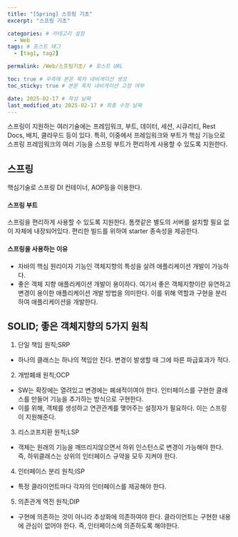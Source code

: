 ```yaml
---
title: "[Spring] 스프링 기초"
excerpt: "스프링 기초"

categories: # 카테고리 설정
  - Web
tags: # 포스트 태그
  - [tag1, tag2]

permalink: /Web/스프링기초/ # 포스트 URL

toc: true # 우측에 본문 목차 네비게이션 생성
toc_sticky: true # 본문 목차 네비게이션 고정 여부

date: 2025-02-17 # 작성 날짜
last_modified_at: 2025-02-17 # 최종 수정 날짜
---
```


스프링이 지원하는 여러기술에는 프레임워크, 부트, 데이터, 세션, 시큐리티, Rest Docs, 배치, 클라우드 등이 있다. 특히, 이중에서 프레임워크와 부트가 핵심 기능으로 스프링 프레임워크의 여러 기능을 스프링 부트가 편리하게 사용할 수 있도록 지원한다.

## 스프링 
핵심기술로 스프링 DI 컨테이너, AOP등을 이용한다.

#### 스프링 부트
스프링을 편리하게 사용할 수 있도록 지원한다. 톰캣같은 별도의 서버를 설치할 필요 없이 자체에 내장되어있다.
편리한 빌드를 위하여 starter 종속성을 제공한다.

#### 스프링을 사용하는 이유
- 자바의 핵심 원리이자 기능인 객체지향의 특성을 살려 애플리케이션 개발이 가능하다.
- 좋은 객체 지향 애플리케이션 개발이 용이하다. 여기서 좋은 객체지향이란 유연하고 변경이 용이한 애플리케이션 개발 방법을 의미한다. 이를 위해 역할과 구현을 분리하여 애플리케이션을 개발한다.

## SOLID; 좋은 객체지향의 5가지 원칙
1. 단일 책임 원칙;SRP
- 하나의 클래스는 하나의 책임만 진다. 변경이 발생할 때 그에 따른 파급효과가 적다.
2. 개방폐쇄 원칙;OCP
- SW는 확장에는 열려있고 변경에는 폐쇄적이여야 한다. 인터페이스를 구현한 클래스를 만들어 기능을 추가하는 방식으로 구현한다.
- 이를 위해, 객체를 생성하고 연관관계를 맺어주는 설정자가 필요하다. 이는 스프링이 지원해준다.
3. 리스코프치환 원칙;LSP
- 객체는 원래의 기능을 깨뜨리지않으면서 하위 인스턴스로 변경이 가능해야 한다. 즉, 하위클래스는 상위의 인터페이스 규약을 모두 지켜야 한다.
4. 인터페이스 분리 원칙;ISP
- 특정 클라이언트마다 각자의 인터페이스를 제공해야 한다.
5. 의존관계 역전 원칙;DIP
- 구현에 의존하는 것이 아니라 추상화에 의존하여야 한다. 클라이언트는 구현한 내용에 관심이 없어야 한다. 즉, 인터페이스에 의존하도록 해야한다.


